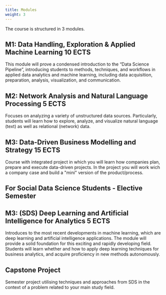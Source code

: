 ```yaml
---
title: Modules
weight: 3
---
```


The course is structured in 3 modules.

## M1: Data Handling, Exploration & Applied Machine Learning 10 ECTS

This module will prove a condensed introduction to the “Data Science Pipeline”, introducing students to methods, techniques, and workflows in applied data analytics and machine learning, including data acquisition, preparation, analysis, visualization, and communication.

## M2: Network Analysis and Natural Language Processing 5 ECTS

Focuses on analyzing a variety of unstructured data sources. Particularly, students will learn how to explore, analyze, and visualize natural language (text) as well as relational (network) data.


## M3: Data-Driven Business Modelling and Strategy 15 ECTS
Course with integrated project in which you will learn how companies plan, prepare and execute data-driven projects. In the project you will work wich a company case and build a "mini" version of the product/process.


## For Social Data Science Students - Elective Semester

## M3: (SDS) Deep Learning and Artificial Intelligence for Analytics 5 ECTS

Introduces to the most recent developments in machine learning, which are deep learning and artificial intelligence applications. The module will provide a solid foundation for this exciting and rapidly developing field. Students will learn whether and how to apply deep learning techniques for business analytics, and acquire proficiency in new methods autonomously.


## Capstone Project
Semester project utilising techniques and approaches from SDS in the context of a problem related to your main study field.


<!-- 
* Submission ~8/1 2022
* [Requirements]({{< ref "05_requirements_project.md" >}})
-->

